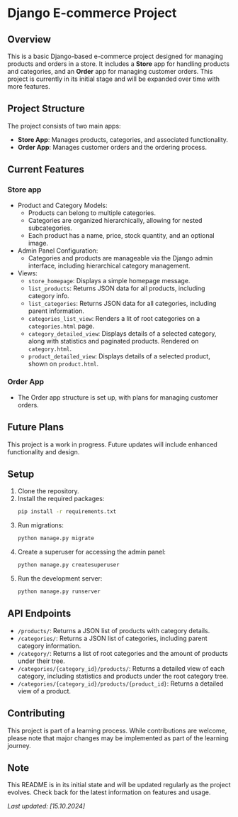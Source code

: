 # Django E-commerce Project

## Overview
This is a basic Django-based e-commerce project designed for managing products
and orders in a store. It includes a **Store** app for handling products and categories,
and an **Order** app for managing customer orders. This project is currently in its initial stage 
and will be expanded over time with more features.


## Project Structure
The project consists of two main apps:

- **Store App**: Manages products, categories, and associated functionality.
- **Order App**: Manages customer orders and the ordering process.


## Current Features

### Store app
- Product and Category Models:
  - Products can belong to multiple categories.
  - Categories are organized hierarchically, allowing for nested subcategories.
  - Each product has a name, price, stock quantity, and an optional image.
- Admin Panel Configuration:
   - Categories and products are manageable via the Django admin interface, including hierarchical category management.
- Views:
   - `store_homepage`: Displays a simple homepage message.
   - `list_products`: Returns JSON data for all products, including category info.
   - `list_categories`: Returns JSON data for all categories, including parent information.
   - `categories_list_view`: Renders a lit of root categories on a `categories.html` page.
   - `category_detailed_view`: Displays details of a selected category, along with statistics and paginated products. 
Rendered on `category.html`.
   - `product_detailed_view`: Displays details of a selected product, shown on `product.html`.

### Order App
- The Order app structure is set up, with plans for managing customer orders.


## Future Plans
This project is a work in progress. Future updates will include enhanced functionality and design.


## Setup

1. Clone the repository.
2. Install the required packages:
    ```bash
   pip install -r requirements.txt
3. Run migrations: 
    ```bash
    python manage.py migrate
4. Create a superuser for accessing the admin panel: 
   ```bash
   python manage.py createsuperuser
5. Run the development server: 
   ```bash
   python manage.py runserver


## API Endpoints
- `/products/`: Returns a JSON list of products with category details.
- `/categories/`: Returns a JSON list of categories, including parent category information.
- `/category/`: Returns a list of root categories and the amount of products under their tree.
- `/categories/{category_id}/products/`: Returns a detailed view of each category, including statistics and
products under the root category tree.
- `/categories/{category_id}/products/{product_id}`: Returns a detailed view of a product.

## Contributing
This project is part of a learning process. While contributions are welcome, 
please note that major changes may be implemented as part of the learning journey.


## Note
This README is in its initial state and will be updated regularly as the project evolves. 
Check back for the latest information on features and usage.

*Last updated: [15.10.2024]*